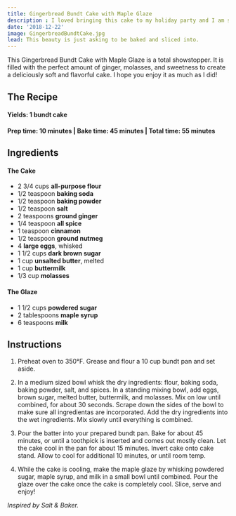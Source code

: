 ```yaml
---
title: Gingerbread Bundt Cake with Maple Glaze
description : I loved bringing this cake to my holiday party and I am sure it will be a hit at your next gathering! 
date: '2018-12-22'
image: GingerbreadBundtCake.jpg
lead: This beauty is just asking to be baked and sliced into.
---
```

This Gingerbread Bundt Cake with Maple Glaze is a total showstopper. It is filled with the perfect amount of ginger, molasses, and sweetness to create a deliciously soft and flavorful cake. I hope you enjoy it as much as I did!
 
## The Recipe

#### Yields: 1 bundt cake

#### Prep time: 10 minutes | Bake time: 45 minutes | Total time: 55 minutes

## Ingredients
#### The Cake
- 2 3/4 cups **all-purpose flour**
- 1/2 teaspoon **baking soda**
- 1/2 teaspoon **baking powder**
- 1/2 teaspoon **salt**
- 2 teaspoons **ground ginger**
- 1/4 teaspoon **all spice**
- 1 teaspoon **cinnamon**
- 1/2 teaspoon **ground nutmeg**
- 4 **large eggs**, whisked
- 1 1/2 cups **dark brown sugar**
- 1 cup **unsalted butter**, melted
- 1 cup **buttermilk**
- 1/3 cup **molasses**

#### The Glaze
- 1 1/2 cups **powdered sugar**
- 2 tablespoons **maple syrup**
- 6 teaspoons **milk**


## Instructions

1. Preheat oven to 350°F. Grease and flour a 10 cup bundt pan and set aside.

2. In a medium sized bowl whisk the dry ingredients: flour, baking soda, baking powder, salt, and spices. In a standing mixing bowl, add eggs, brown sugar, melted butter, buttermilk, and molasses. Mix on low until combined, for about 30 seconds. Scrape down the sides of the bowl to make sure all ingredientas are incorporated. Add the dry ingredients into the wet ingredients. Mix slowly until everything is combined.

3. Pour the batter into your prepared bundt pan. Bake for about 45 minutes, or until a toothpick is inserted and comes out mostly clean. Let the cake cool in the pan for about 15 minutes. Invert cake onto cake stand. Allow to cool for additional 10 minutes, or until room temp.

4. While the cake is cooling, make the maple glaze by whisking powdered sugar, maple syrup, and milk in a small bowl until combined. Pour the glaze over the cake once the cake is completely cool. Slice, serve and enjoy!

*Inspired by Salt & Baker.* 



